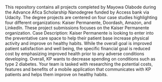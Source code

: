 This repository contains all projects completed by Mayowa Olabode during the Advance Afica Scholarship Nanodegree funded by Access bank via Udacity.
The degree projects are centered on four case studies highlighting four different organizations: Kaiser Permanente, Doordash, Amazon, and LinkedIn. 
These project submissions focuses on the Kaiser Permanente organization.
Case Description: Kaiser Permanente is looking to enter into the preventative care space to help their patient base increase physical activity and improve on healthy habits. While the overall goal is improved patient satisfaction and well being, the specific financial goal is reduced cost by emphasizing improved health prior to any adverse conditions developing. Overall, KP wants to decrease spending on conditions such as type 2 diabetes. Your team is tasked with researching the potential costs, features and benefits of a mobile application that communicates with KP patients and helps them improve on healthy habits.
